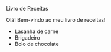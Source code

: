 Livro de Receitas

Olá! Bem-vindo ao meu livro de receitas!

 - Lasanha de carne
 - Brigadeiro
 - Bolo de chocolate

